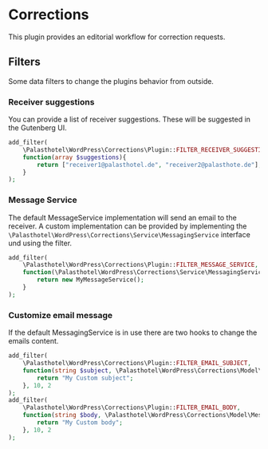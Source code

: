 # Corrections

This plugin provides an editorial workflow for correction requests.

## Filters

Some data filters to change the plugins behavior from outside.

### Receiver suggestions

You can provide a list of receiver suggestions. These will be suggested in the Gutenberg UI.

```php
add_filter(
    \Palasthotel\WordPress\Corrections\Plugin::FILTER_RECEIVER_SUGGESTIONS,
    function(array $suggestions){
        return ["receiver1@palasthotel.de", "receiver2@palasthote.de"];
    }
);
```

### Message Service

The default MessageService implementation will send an email to the receiver. A custom implementation can be provided by implementing the `\Palasthotel\WordPress\Corrections\Service\MessagingService` interface und using the filter.

```php
add_filter(
    \Palasthotel\WordPress\Corrections\Plugin::FILTER_MESSAGE_SERVICE,
    function(\Palasthotel\WordPress\Corrections\Service\MessagingService $service){
        return new MyMessageService();
    }
);
```

### Customize email message

If the default MessagingService is in use there are two hooks to change the emails content.

```php
add_filter(
    \Palasthotel\WordPress\Corrections\Plugin::FILTER_EMAIL_SUBJECT,
    function(string $subject, \Palasthotel\WordPress\Corrections\Model\Message $message){
        return "My Custom subject";
    }, 10, 2
);
add_filter(
    \Palasthotel\WordPress\Corrections\Plugin::FILTER_EMAIL_BODY,
    function(string $body, \Palasthotel\WordPress\Corrections\Model\Message $message){
        return "My Custom body";
    }, 10, 2
);
```
